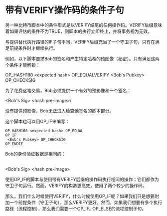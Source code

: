 # 带有VERIFY操作码的条件子句

另一种比特币脚本中的条件形式是以VERIFY结尾的任何操作码。VERIFY后缀意味着如果评估的条件不为TRUE，则脚本的执行立即终止，并将事务视为无效。

与提供替代执行路径的IF子句不同，VERIFY后缀充当了一个守卫子句，只有在满足前提条件时才继续执行。

例如，以下脚本要求Bob的签名和产生特定哈希的预图像（秘密）。只有满足这两个条件才能解锁：

OP\_HASH160 \<expected hash> OP\_EQUALVERIFY \<Bob's Pubkey> OP\_CHECKSIG

为了花费这笔交易，Bob必须提供一个有效的预影像和一个签名：

\<Bob's Sig> \<hash pre-image>\


没有提供预影像，Bob无法进入检查他签名的脚本部分。&#x20;

这个脚本也可以用OP\_IF来编写：

```
OP_HASH160 <expected hash> OP_EQUAL
OP_IF
 <Bob's Pubkey> OP_CHECKSIG
OP_ENDIF
```

Bob的身份验证数据是相同的：

\
\<Bob's Sig> \<hash pre-image>

使用OP\_IF的脚本与使用带有VERIFY后缀的操作码执行相同的操作；它们都作为守卫子句运行。然而，VERIFY的构造更高效，使用了两个较少的操作码。&#x20;

那么，我们什么时候使用VERIFY，什么时候使用OP\_IF呢？如果我们只是想要附加一个前提条件（守卫子句），那么VERIFY更好。然而，如果我们想要有多个执行路径（流程控制），那么我们需要一个OP\_IF…OP\_ELSE的流程控制子句。
